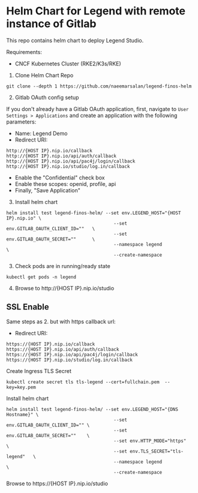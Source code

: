 # Helm Chart for Legend with remote instance of Gitlab

This repo contains helm chart to deploy Legend Studio.

Requirements:
- CNCF Kubernetes Cluster (RKE2/K3s/RKE)

1. Clone Helm Chart Repo
```
git clone --depth 1 https://github.com/naeemarsalan/legend-finos-helm
```

2. Gitlab OAuth config setup

If you don't already have a Gitlab OAuth application, first, navigate to `User Settings > Applications` and create an application with the following parameters:

- Name: Legend Demo
- Redirect URI:
```
http://{HOST IP}.nip.io/callback
http://{HOST IP}.nip.io/api/auth/callback
http://{HOST IP}.nip.io/api/pac4j/login/callback
http://{HOST IP}.nip.io/studio/log.in/callback
```
- Enable the "Confidential" check box
- Enable these scopes: openid, profile, api
- Finally, "Save Application"

3. Install helm chart
```
helm install test legend-finos-helm/ --set env.LEGEND_HOST="{HOST IP}.nip.io" \
                                        --set env.GITLAB_OAUTH_CLIENT_ID=""   \
                                        --set env.GITLAB_OAUTH_SECRET=""      \
                                        --namespace legend                    \
                                        --create-namespace
```
3. Check pods are in running/ready state
```
kubectl get pods -n legend
```

4. Browse to http://{HOST IP}.nip.io/studio

## SSL Enable
Same steps as 2. but with https callback url:
- Redirect URI:
```
https://{HOST IP}.nip.io/callback
https://{HOST IP}.nip.io/api/auth/callback
https://{HOST IP}.nip.io/api/pac4j/login/callback
https://{HOST IP}.nip.io/studio/log.in/callback
```

Create Ingress TLS Secret
```
kubectl create secret tls tls-legend --cert=fullchain.pem  --key=key.pem
```

Install helm chart
```
helm install test legend-finos-helm/ --set env.LEGEND_HOST="{DNS Hostname}" \
                                        --set env.GITLAB_OAUTH_CLIENT_ID="" \
                                        --set env.GITLAB_OAUTH_SECRET=""    \
                                        --set env.HTTP_MODE="https"         \
                                        --set env.TLS_SECRET="tls-legend"   \
                                        --namespace legend                  \
                                        --create-namespace
```

Browse to https://{HOST IP}.nip.io/studio